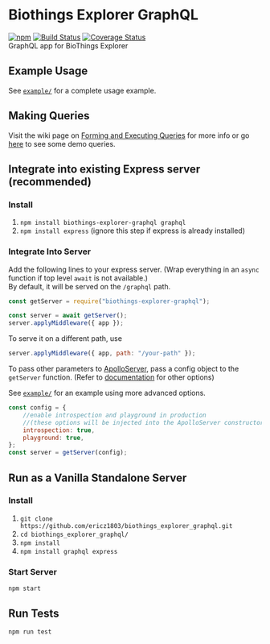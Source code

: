 # Biothings Explorer GraphQL
[![npm](https://img.shields.io/npm/v/biothings-explorer-graphql)](https://www.npmjs.com/package/biothings-explorer-graphql) [![Build Status](https://travis-ci.com/ericz1803/biothings_explorer_graphql.svg?branch=master)](https://travis-ci.com/ericz1803/biothings_explorer_graphql) [![Coverage Status](https://coveralls.io/repos/github/ericz1803/biothings_explorer_graphql/badge.svg?branch=master)](https://coveralls.io/github/ericz1803/biothings_explorer_graphql?branch=master)  
GraphQL app for BioThings Explorer

## Example Usage
See [`example/`](example/) for a complete usage example.

## Making Queries
Visit the wiki page on [Forming and Executing Queries](https://github.com/ericz1803/biothings_explorer_graphql/wiki/Forming-and-Executing-Queries) for more info or go [here](https://graphqlbin.com/v2/pzM9Fn) to see some demo queries.

## Integrate into existing Express server (recommended)
### Install
1. `npm install biothings-explorer-graphql graphql`
2. `npm install express` (ignore this step if express is already installed)

### Integrate Into Server
Add the following lines to your express server. (Wrap everything in an `async` function if top level `await` is not available.)  
By default, it will be served on the `/graphql` path.

```js
const getServer = require("biothings-explorer-graphql");

const server = await getServer();
server.applyMiddleware({ app });
```

To serve it on a different path, use
```js
server.applyMiddleware({ app, path: "/your-path" });
```

To pass other parameters to [ApolloServer](https://www.apollographql.com/docs/apollo-server/api/apollo-server/#apolloserver), pass a config object to the `getServer` function. (Refer to [documentation](https://www.apollographql.com/docs/apollo-server/api/apollo-server/#apolloserver) for other options)

See [`example/`](example/) for an example using more advanced options.

```js
const config = {
    //enable introspection and playground in production 
    //(these options will be injected into the ApolloServer constructor after the `typeDefs` and `resolvers` are automatically passed in)
    introspection: true,
    playground: true,
};
const server = getServer(config);
```

## Run as a Vanilla Standalone Server
### Install
1. `git clone https://github.com/ericz1803/biothings_explorer_graphql.git`
2. `cd biothings_explorer_graphql/`
3. `npm install`
4. `npm install graphql express`

### Start Server
`npm start`


## Run Tests
`npm run test`
